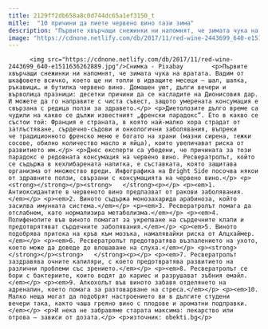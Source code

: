 ```yaml
---
title: 2129ff2db658a8c0d744dc65a1ef3150_t
mitle:  "10 причини да пиете червено вино тази зима"
description: "Първите хвърчащи снежинки ни напомнят, че зимата чука на вратата. Вадим от шкафовете всичко, което ще ни топли в идващите месеци – шал, шапка, ръкавици… и бутилка червено вино. Домашен уют, дълги вечери и върволица празници: десетки причини да се насладите на Дионисовия дар. И можете да го направите с чиста съвест, защото умерената консумация е …"
image: "https://cdnone.netlify.com/db/2017/11/red-wine-2443699_640-e1511636262889.jpg"
---
```


          <img src="https://cdnone.netlify.com/db/2017/11/red-wine-2443699_640-e1511636262889.jpg"/>Снимка - Pixabay        <p>Първите хвърчащи снежинки ни напомнят, че зимата чука на вратата. Вадим от шкафовете всичко, което ще ни топли в идващите месеци – шал, шапка, ръкавици… и бутилка червено вино. Домашен уют, дълги вечери и върволица празници: десетки причини да се насладите на Дионисовия дар. И можете да го направите с чиста съвест, защото умерената консумация е свързана с редица ползи за здравето.</p> <p>Диетолозите дълго време са чудили на какво се дължи известният „френски парадокс“. Ето в какво се състои той: Франция е страната, в която най-малко хора страдат от затлъстяване, сърдечно-съдови и онкологични заболявания, въпреки че традиционното френско меню е богато на храни (мазни сирена, тежки сосове, обилно количество масло и яйца), които увеличават риска от развитието им.</p> <p>Днес експерти са убедени, че причината за този парадокс е редовната консумация на червено вино. Ресвератролът, който се съдържа в кехлибарената напитка, е съставката, която защитава организма от множество вреди. Инфографика на Bright Side посочва някои от здравните ползи, свързани с консумацията на червено вино.</p> <p><strong></strong></p><strong>   </strong><p></p> <p><em>1. Антиоксидантите в червеното вино предпазват от ракови заболявания.</em></p> <p><em>2. Виното съдържа монозахарида арабиноза, който засилва имунната система.</em></p> <p><em>3. Ресвератролът помага да отслабнем, като нормализира метаболизма.</em></p> <p><em>4. Полифенолите във виното помагат за укрепване на сърдечните клапи и предотврятяват сърдечните заболявания.</em></p> <p><em>5. Виното подобрява притока на кръв към мозъка, намалявайки риска от Алцхаймер.</em></p> <p><em>6. Ресвератролът предотвратява възпалението на ухото, което може да доведе до влошаване на слуха.</em></p> <p><strong></strong></p><strong>   </strong><p></p> <p><em>7. Ресвератролът заздравява очните капиляри, с което предотвратява развитието на различни проблеми със зрението.</em></p> <p><em>8. Ресвератролът се бори с бактериите, които водят до кариес и разрушават зъбния емайл.</em></p> <p><em>9. Алкохолът във виното забавя отделянето на адреналин, което помага за разтоварване на стреса.</em></p> <p><em>10. Малко неща могат да подобрят настроението ви в дългите студени вечери така, както чаша греяно вино с плодове и ароматни подправки.</em></p> <p>​И нека не забравяме старата максима: лекарство или отрова – зависи от дозата.</p> <p>източник: obekti.bg</p>        